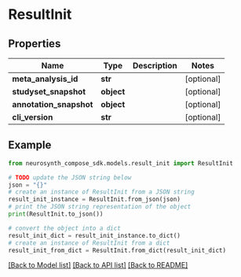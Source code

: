 # ResultInit


## Properties

Name | Type | Description | Notes
------------ | ------------- | ------------- | -------------
**meta_analysis_id** | **str** |  | [optional] 
**studyset_snapshot** | **object** |  | [optional] 
**annotation_snapshot** | **object** |  | [optional] 
**cli_version** | **str** |  | [optional] 

## Example

```python
from neurosynth_compose_sdk.models.result_init import ResultInit

# TODO update the JSON string below
json = "{}"
# create an instance of ResultInit from a JSON string
result_init_instance = ResultInit.from_json(json)
# print the JSON string representation of the object
print(ResultInit.to_json())

# convert the object into a dict
result_init_dict = result_init_instance.to_dict()
# create an instance of ResultInit from a dict
result_init_from_dict = ResultInit.from_dict(result_init_dict)
```
[[Back to Model list]](../README.md#documentation-for-models) [[Back to API list]](../README.md#documentation-for-api-endpoints) [[Back to README]](../README.md)


